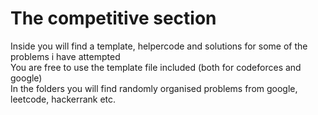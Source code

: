 # The competitive section
Inside you will find a template, helpercode and solutions for some of the problems i have attempted  
You are free to use the template file included (both for codeforces and google)  
In the folders you will find randomly organised problems from google, leetcode, hackerrank etc.

